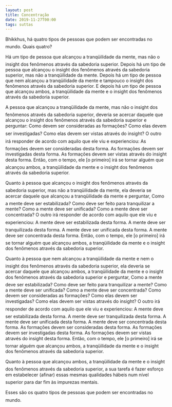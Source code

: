 ```yaml
---
layout: post
title: Concentração
date: 2019-11-27T00:00
tags: suttas
---
```

Bhikkhus, há quatro tipos de pessoas que podem ser encontradas no mundo. Quais quatro?

Há um tipo de pessoa que alcançou a tranqüilidade da mente, mas não o insight dos fenômenos através da sabedoria superior. Depois há um tipo de pessoa que alcançou o insight dos fenômenos através da sabedoria superior, mas não a tranqüilidade da mente. Depois há um tipo de pessoa que nem alcançou a tranqüilidade da mente e tampouco o insight dos fenômenos através da sabedoria superior. E depois há um tipo de pessoa que alcançou ambos, a tranqüilidade da mente e o insight dos fenômenos através da sabedoria superior.

A pessoa que alcançou a tranqüilidade da mente, mas não o insight dos fenômenos através da sabedoria superior, deveria se acercar daquele que alcançou o insight dos fenômenos através da sabedoria superior e perguntar: Como devem ser consideradas as formações? Como elas devem ser investigadas? Como elas devem ser vistas através do insight? O outro irá responder de acordo com aquilo que ele viu e experienciou: As formações devem ser consideradas desta forma. As formações devem ser investigadas desta forma. As formações devem ser vistas através do insight desta forma. Então, com o tempo, ele [o primeiro] irá se tornar alguém que alcançou ambos, a tranqüilidade da mente e o insight dos fenômenos através da sabedoria superior.

Quanto à pessoa que alcançou o insight dos fenômenos através da sabedoria superior, mas não a tranqüilidade da mente, ela deveria se acercar daquele que alcançou a tranqüilidade da mente e perguntar, Como a mente deve ser estabilizada? Como deve ser feito para tranquilizar a mente? Como a mente deve ser unificada? Como a mente deve ser concentrada? O outro irá responder de acordo com aquilo que ele viu e experienciou: A mente deve ser estabilizada desta forma. A mente deve ser tranquilizada desta forma. A mente deve ser unificada desta forma. A mente deve ser concentrada desta forma. Então, com o tempo, ele [o primeiro] irá se tornar alguém que alcançou ambos, a tranqüilidade da mente e o insight dos fenômenos através da sabedoria superior.

Quanto à pessoa que nem alcançou a tranqüilidade da mente e nem o insight dos fenômenos através da sabedoria superior, ela deveria se acercar daquele que alcançou ambos, a tranqüilidade da mente e o insight dos fenômenos através da sabedoria superior e perguntar, Como a mente deve ser estabilizada? Como deve ser feito para tranquilizar a mente? Como a mente deve ser unificada? Como a mente deve ser concentrada? Como devem ser consideradas as formações? Como elas devem ser investigadas? Como elas devem ser vistas através do insight? O outro irá responder de acordo com aquilo que ele viu e experienciou: A mente deve ser estabilizada desta forma. A mente deve ser tranquilizada desta forma. A mente deve ser unificada desta forma. A mente deve ser concentrada desta forma. As formações devem ser consideradas desta forma. As formações devem ser investigadas desta forma. As formações devem ser vistas através do insight desta forma. Então, com o tempo, ele [o primeiro] irá se tornar alguém que alcançou ambos, a tranqüilidade da mente e o insight dos fenômenos através da sabedoria superior.

Quanto à pessoa que alcançou ambos, a tranqüilidade da mente e o insight dos fenômenos através da sabedoria superior, a sua tarefa é fazer esforço em estabelecer (afinar) essas mesmas qualidades hábeis num nível superior para dar fim às impurezas mentais.

Esses são os quatro tipos de pessoas que podem ser encontradas no mundo.

